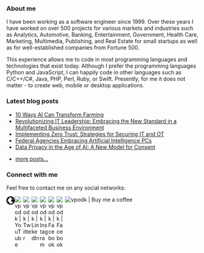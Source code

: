 ### About me

I have been working as a software engineer since 1999. Over these years I have worked on over 500 projects for various markets and industries such as Analytics, Automotive, Banking, Entertainment, Government, Health Care, Marketing, Multimedia, Publishing, and Real Estate for small startups as well as for well-established companies from Fortune 500.

This experience allows me to code in most programming languages and technologies that exist today. Although I prefer the programming languages Python and JavaScript, I can happily code in other languages such as C/C++/C#, Java, PHP, Perl, Ruby, or Swift. Presently, for me it does not matter - to create web, mobile or desktop applications.

### Latest blog posts

<!-- BLOG-POST-LIST:START -->
- [10 Ways AI Can Transform Farming](https://medium.com/majordigest/10-ways-ai-can-transform-farming-9ee1a02247ea?source=rss-22947912adc0------2)
- [Revolutionizing IT Leadership: Embracing the New Standard in a Multifaceted Business Environment](https://medium.com/majordigest/revolutionizing-it-leadership-embracing-the-new-standard-in-a-multifaceted-business-environment-9957f3a2382b?source=rss-22947912adc0------2)
- [Implementing Zero Trust: Strategies for Securing IT and OT](https://medium.com/majordigest/implementing-zero-trust-strategies-for-securing-it-and-ot-6893155dd380?source=rss-22947912adc0------2)
- [Federal Agencies Embracing Artificial Intelligence PCs](https://medium.com/majordigest/federal-agencies-embracing-artificial-intelligence-pcs-92a05066a601?source=rss-22947912adc0------2)
- [Data Privacy in the Age of AI: A New Model for Consent](https://medium.com/majordigest/data-privacy-in-the-age-of-ai-a-new-model-for-consent-53a3a56d883e?source=rss-22947912adc0------2)
<!-- BLOG-POST-LIST:END -->
- [more posts...](https://medium.com/@vpodk)

### Connect with me
Feel free to contact me on any social networks:

[<img align="left" alt="vpodk.com" width="22px" src="https://raw.githubusercontent.com/iconic/open-iconic/master/svg/globe.svg" />][website]
[<img align="left" alt="vpodk | YouTube" width="22px" src="https://cdn.jsdelivr.net/npm/simple-icons@v3/icons/youtube.svg" />][youtube]
[<img align="left" alt="vpodk | Twitter" width="22px" src="https://cdn.jsdelivr.net/npm/simple-icons@v3/icons/twitter.svg" />][twitter]
[<img align="left" alt="vpodk | LinkedIn" width="22px" src="https://cdn.jsdelivr.net/npm/simple-icons@v3/icons/linkedin.svg" />][linkedin]
[<img align="left" alt="vpodk | Instagram" width="22px" src="https://cdn.jsdelivr.net/npm/simple-icons@v3/icons/instagram.svg" />][instagram]
[<img align="left" alt="vpodk | Facebook" width="22px" src="https://cdn.jsdelivr.net/npm/simple-icons@v3/icons/facebook.svg" />][facebook]
[<img align="left" alt="vpodk | Facebook" width="22px" src="https://cdn.jsdelivr.net/npm/simple-icons@v3/icons/medium.svg" />][medium]
[<img align="left" alt="vpodk | Buy me a coffee" height="24px" src="https://cdn.buymeacoffee.com/buttons/default-yellow.png" />][buymeacoffee]
<br>

<!-- Meta data -->
[website]: https://vpodk.com
[twitter]: https://twitter.com/vpodk
[youtube]: https://youtube.com/@vpodk
[instagram]: https://instagram.com/vpodk
[linkedin]: https://linkedin.com/in/vpodk
[facebook]: https://facebook.com/vpodk
[medium]: https://medium.com/@vpodk
[buymeacoffee]: https://www.buymeacoffee.com/vpodk
